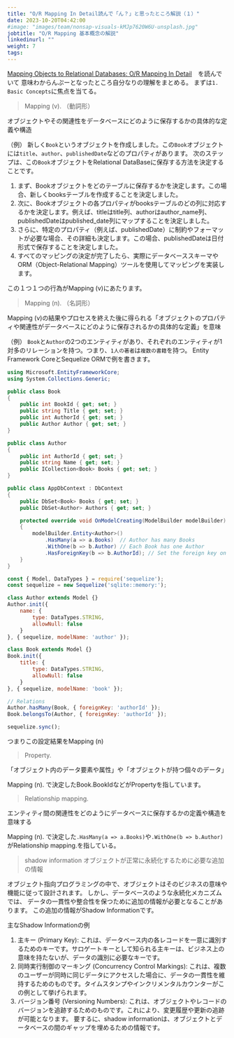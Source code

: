 ```yaml
---
title: "O/R Mapping In Detail読んで「ん？」と思ったところ解説（１）"
date: 2023-10-20T04:42:00
#image: "images/team/nonsap-visuals-kMJp7620W6U-unsplash.jpg"
jobtitle: "O/R Mapping 基本概念の解説"
linkedinurl: ""
weight: 7
tags:
---
```

[Mapping Objects to Relational Databases: O/R Mapping In Detail](http://agiledata.org/essays/mappingObjects.html)　を読んでいて
意味わからんぷーとなったところ自分なりの理解をまとめる。
まずは`1. Basic Concepts`に焦点を当てる。

>Mapping (v). （動詞形）

オブジェクトやその関連性をデータベースにどのように保存するかの具体的な定義や構造

（例）
新しく`Book`というオブジェクトを作成しました。この`Book`オブジェクトには`title`、`author`、`publishedDate`などのプロパティがあります。
次のステップは、この`Book`オブジェクトをRelational DataBaseに保存する方法を決定することです。

1. まず、Bookオブジェクトをどのテーブルに保存するかを決定します。この場合、新しくbooksテーブルを作成することを決定しました。
2. 次に、Bookオブジェクトの各プロパティがbooksテーブルのどの列に対応するかを決定します。例えば、titleはtitle列、authorはauthor_name列、publishedDateはpublished_date列にマップすることを決定しました。
3. さらに、特定のプロパティ（例えば、publishedDate）に制約やフォーマットが必要な場合、その詳細も決定します。この場合、publishedDateは日付形式で保存することを決定しました。
4. すべてのマッピングの決定が完了したら、実際にデータベーススキーマやORM（Object-Relational Mapping）ツールを使用してマッピングを実装します。

この１つ１つの行為がMapping (v)にあたります。

>Mapping (n). （名詞形）

Mapping (v)の結果やプロセスを終えた後に得られる「オブジェクトのプロパティや関連性がデータベースにどのように保存されるかの具体的な定義」を意味

（例）
`Book`と`Author`の2つのエンティティがあり、それぞれのエンティティが1対多のリレーションを持つ。つまり、`1人の著者`は`複数の書籍`を持つ。
Entity Framework CoreとSequelize ORMで例を書きます。

```csharp
using Microsoft.EntityFrameworkCore;
using System.Collections.Generic;

public class Book
{
    public int BookId { get; set; }
    public string Title { get; set; }
    public int AuthorId { get; set; }
    public Author Author { get; set; }
}

public class Author
{
    public int AuthorId { get; set; }
    public string Name { get; set; }
    public ICollection<Book> Books { get; set; }
}

public class AppDbContext : DbContext
{
    public DbSet<Book> Books { get; set; }
    public DbSet<Author> Authors { get; set; }

    protected override void OnModelCreating(ModelBuilder modelBuilder)
    {
        modelBuilder.Entity<Author>()
            .HasMany(a => a.Books)  // Author has many Books
            .WithOne(b => b.Author) // Each Book has one Author
            .HasForeignKey(b => b.AuthorId); // Set the foreign key on Book
    }
}

```

```javascript
const { Model, DataTypes } = require('sequelize');
const sequelize = new Sequelize('sqlite::memory:');

class Author extends Model {}
Author.init({
    name: {
        type: DataTypes.STRING,
        allowNull: false
    }
}, { sequelize, modelName: 'author' });

class Book extends Model {}
Book.init({
    title: {
        type: DataTypes.STRING,
        allowNull: false
    }
}, { sequelize, modelName: 'book' });

// Relations
Author.hasMany(Book, { foreignKey: 'authorId' });
Book.belongsTo(Author, { foreignKey: 'authorId' });

sequelize.sync();

```

つまりこの設定結果をMapping (n)

>Property.

「オブジェクト内のデータ要素や属性」や「オブジェクトが持つ個々のデータ」

Mapping (n). で決定したBook.BookIdなどがPropertyを指しています。

>Relationship mapping.

エンティティ間の関連性をどのようにデータベースに保存するかの定義や構造を意味する

Mapping (n). で決定した`.HasMany(a => a.Books)`や`.WithOne(b => b.Author)`がRelationship mapping.を指している。

> shadow information
オブジェクトが正常に永続化するために必要な追加の情報

オブジェクト指向プログラミングの中で、オブジェクトはそのビジネスの意味や機能に従って設計されます。
しかし、データベースのような永続化メカニズムでは、
データの一貫性や整合性を保つために追加の情報が必要となることがあります。
この追加の情報がShadow Informationです。

主なShadow Informationの例

1. 主キー (Primary Key): これは、データベース内の各レコードを一意に識別するためのキーです。サロゲートキーとして知られる主キーは、ビジネス上の意味を持たないが、データの識別に必要なキーです。
2. 同時実行制御のマーキング (Concurrency Control Markings): これは、複数のユーザーが同時に同じデータにアクセスした場合に、データの一貫性を維持するためのものです。タイムスタンプやインクリメンタルカウンターがこの例として挙げられます。
3. バージョン番号 (Versioning Numbers): これは、オブジェクトやレコードのバージョンを追跡するためのものです。これにより、変更履歴や更新の追跡が可能となります。
要するに、shadow informationは、オブジェクトとデータベースの間のギャップを埋めるための情報です。
